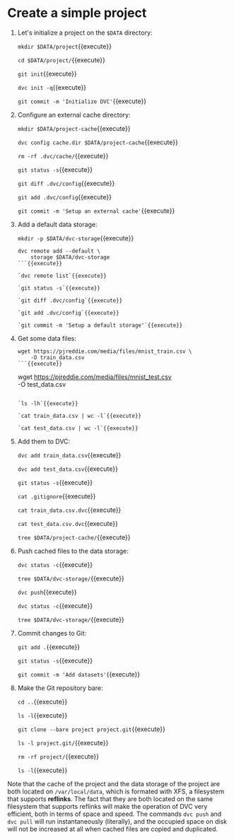 # Create a simple project

1. Let's initialize a project on the `$DATA` directory:

   `mkdir $DATA/project`{{execute}}
   
   `cd $DATA/project/`{{execute}}
   
   `git init`{{execute}}
   
   `dvc init -q`{{execute}}
   
   `git commit -m 'Initialize DVC'`{{execute}}
   
2. Configure an external cache directory:
   
   `mkdir $DATA/project-cache`{{execute}}
   
   `dvc config cache.dir $DATA/project-cache`{{execute}}
   
   `rm -rf .dvc/cache/`{{execute}}
   
   `git status -s`{{execute}}
   
   `git diff .dvc/config`{{execute}}
   
   `git add .dvc/config`{{execute}}

   `git commit -m 'Setup an external cache'`{{execute}}

3. Add a default data storage:
   
   `mkdir -p $DATA/dvc-storage`{{execute}}
   
   ```
   dvc remote add --default \
       storage $DATA/dvc-storage
   ```{{execute}}
   
   `dvc remote list`{{execute}}
   
   `git status -s`{{execute}}
   
   `git diff .dvc/config`{{execute}}
   
   `git add .dvc/config`{{execute}}
   
   `git commit -m 'Setup a default storage'`{{execute}}

4. Get some data files:
   
   ```
   wget https://pjreddie.com/media/files/mnist_train.csv \
       -O train_data.csv
   ```{{execute}}

   ```
   wget https://pjreddie.com/media/files/mnist_test.csv \
       -O test_data.csv
   ```{{execute}}
   
   `ls -lh`{{execute}}

   `cat train_data.csv | wc -l`{{execute}}

   `cat test_data.csv | wc -l`{{execute}}
   
5. Add them to DVC:
   
   `dvc add train_data.csv`{{execute}}

   `dvc add test_data.csv`{{execute}}
   
   `git status -s`{{execute}}

   `cat .gitignore`{{execute}}

   `cat train_data.csv.dvc`{{execute}}

   `cat test_data.csv.dvc`{{execute}}
   
   `tree $DATA/project-cache/`{{execute}}
   
6. Push cached files to the data storage:
   
   `dvc status -c`{{execute}}
   
   `tree $DATA/dvc-storage/`{{execute}}
   
   `dvc push`{{execute}}
   
   `dvc status -c`{{execute}}
   
   `tree $DATA/dvc-storage/`{{execute}}

7. Commit changes to Git:
   
   `git add .`{{execute}}
   
   `git status -s`{{execute}}
   
   `git commit -m 'Add datasets'`{{execute}}
   
8. Make the Git repository bare:
   
   `cd ..`{{execute}}
   
   `ls -l`{{execute}}
   
   `git clone --bare project project.git`{{execute}}
   
   `ls -l project.git/`{{execute}}
   
   `rm -rf project/`{{execute}}
   
   `ls -l`{{execute}}

Note that the cache of the project and the data storage of the project
are both located on `/var/local/data`, which is formated with XFS, a
filesystem that supports **reflinks**. The fact that they are both
located on the same filesystem that supports reflinks will make the
operation of DVC very efficient, both in terms of space and speed. The
commands `dvc push` and `dvc pull` will run instantaneously
(literally), and the occupied space on disk will not be increased at
all when cached files are copied and duplicated.
   
